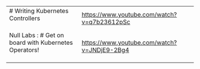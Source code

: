 



|                                                                                                    |                                             |
| -------------------------------------------------------------------------------------------------- | ------------------------------------------- |
| # Writing Kubernetes Controllers<br><br>[](https://www.youtube.com/@learncloudnative)              | https://www.youtube.com/watch?v=q7b23612pSc |
| Null Labs : # Get on board with Kubernetes Operators!<br><br>[](https://www.youtube.com/@NullLabs) | https://www.youtube.com/watch?v=JNDjE9-2Bg4 |

